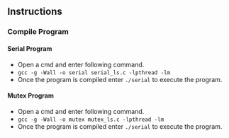 ## Instructions

### Compile Program

#### Serial Program
* Open a cmd and enter following command.
* `gcc -g -Wall -o serial serial_ls.c -lpthread -lm`
* Once the program is compiled enter `./serial` to execute the program.

#### Mutex Program
* Open a cmd and enter following command.
* `gcc -g -Wall -o mutex mutex_ls.c -lpthread -lm`
* Once the program is compiled enter `./serial` to execute the program.